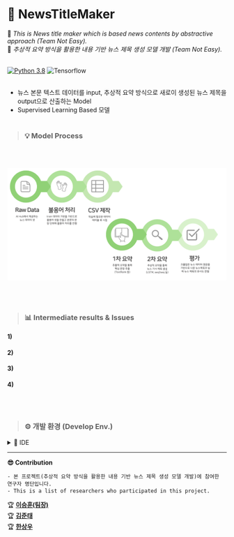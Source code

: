# 📑 NewsTitleMaker
🌟 <i>This is News title maker which is based news contents by abstractive approach (Team Not Easy).</i>    
🌟 <i>추상적 요약 방식을 활용한 내용 기반 뉴스 제목 생성 모델 개발 (Team Not Easy).</i>    <br></br>

[![Python 3.8](https://img.shields.io/badge/python-3.8-blue.svg)](https://www.python.org/downloads/release/python-380/)  ![Tensorflow](https://img.shields.io/badge/Tensorflow-1.5.1-orange.svg)
<br></br>
- 뉴스 본문 텍스트 데이터를 input, 추상적 요약 방식으로 새로이 생성된 뉴스 제목을 output으로 산출하는 Model
- Supervised Learning Based 모델
<br></br>

>### 💡 Model Process
<br></br>
<p align="center">
  <img src="https://github.com/CodingLeeSeungHoon/NewsTitleMaker/blob/main/process.png" />
</p>
<br></br>

>### 📊 Intermediate results & Issues
#### 1)    
#### 2)    
#### 3)    
#### 4)   
<br></br>

>### ⚙️ 개발 환경 (Develop Env.)

<details>
    <summary>🔎 IDE </summary>
  
```
Pycharm / Jupyter Notebook / Colab
```

</details>

---    
**😎 Contribution**
```
- 본 프로젝트(추상적 요약 방식을 활용한 내용 기반 뉴스 제목 생성 모델 개발)에 참여한 연구자 명단입니다.
- This is a list of researchers who participated in this project.
```   
🏆 **[이승훈(팀장)](https://github.com/CodingLeeSeungHoon)**      
🏆 **[김준태](https://github.com/KZunT)**    
🏆 **[한상우](https://github.com/sktkddn777)**   
